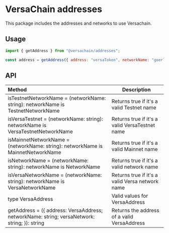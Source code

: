 # VersaChain addresses

This package includes the addresses and networks to use Versachain.

## Usage

```js
import { getAddress } from "@versachain/addresses";

const address = getAddress({ address: "versaToken", networkName: "goerli", versaNetwork:"theta" });
```

## API


| Method | Description |
| :---- | ------ |
| isTestnetNetworkName = (networkName: string): networkName is TestnetNetworkName | Returns true if it's a valid Testnet name |
| isVersaTestnet = (networkName: string): networkName is VersaTestnetNetworkName | Returns true if it's a valid VersaTestnet name |
| isMainnetNetworkName = (networkName: string): networkName is MainnetNetworkName | Returns true if it's a valid Mainnet name |
| isNetworkName = (networkName: string): networkName is NetworkName | Returns true if it's a valid network name |
| isVersaNetworkName = (networkName: string): networkName is VersaNetworkName | Returns true if it's a valid Versa network name |
| type VersaAddress | Valid values for VersaAddress |
| getAddress = ({ address: VersaAddress; networkName: string; versaNetwork: string; }): string  | Returns the address of a valid VersaAddress |

```
